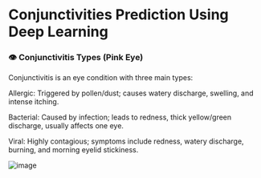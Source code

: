 # Conjunctivities Prediction Using Deep Learning
### 👁️ Conjunctivitis Types (Pink Eye)
Conjunctivitis is an eye condition with three main types:

Allergic: Triggered by pollen/dust; causes watery discharge, swelling, and intense itching.

Bacterial: Caused by infection; leads to redness, thick yellow/green discharge, usually affects one eye.

Viral: Highly contagious; symptoms include redness, watery discharge, burning, and morning eyelid stickiness.

![image](https://github.com/user-attachments/assets/3d585f0a-1080-4fa3-a42a-f2afa959fd6a)
